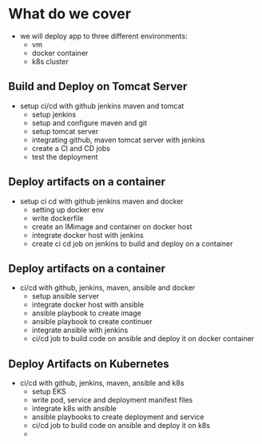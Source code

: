 # What do we cover

- we will deploy app to three different environments:
  - vm
  - docker container
  - k8s cluster


## Build and Deploy on Tomcat Server
- setup ci/cd with github jenkins maven and tomcat
  - setup jenkins
  - setup and configure maven and git
  - setup tomcat server
  - integrating github, maven tomcat server with jenkins
  - create a CI and CD jobs
  - test the deployment

## Deploy artifacts on a container
- setup ci cd with github jenkins maven and docker
  - setting up docker env
  - write dockerfile
  - create an IMimage and container on docker host
  - integrate docker host with jenkins
  - create ci cd job on jenkins to build and deploy on a container

## Deploy artifacts on a container
- ci/cd with github, jenkins, maven, ansible and docker
  - setup ansible server
  - integrate docker host with ansible
  - ansible playbook to create image
  - ansible playbook to create continuer
  - integrate ansible with jenkins
  - ci/cd job to build code on ansible and deploy it on docker container

## Deploy Artifacts on Kubernetes
- ci/cd with github, jenkins, maven, ansible and k8s
  - setup EKS
  - write pod, service and deployment manifest files
  - integrate k8s with ansible
  - ansible playbooks to create deployment and service
  - ci/cd job to build code on ansible and deploy it on k8s
  - 